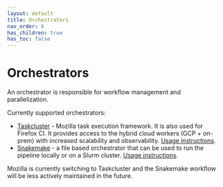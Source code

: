 ```yaml
---
layout: default
title: Orchestrators
nav_order: 6
has_children: true
has_toc: false
---
```


# Orchestrators

An orchestrator is responsible for workflow management and parallelization.

Currently supported orchestrators:

- [Taskcluster](https://taskcluster.net/) - Mozilla task execution framework. It is also used for Firefox CI. 
  It provides access to the hybrid cloud workers (GCP + on-prem) with increased scalability and observability. 
  [Usage instructions](task-cluster.md).
- [Snakemake](https://snakemake.github.io/) - a file based orchestrator that can be used to run the pipeline locally or on a Slurm cluster. 
  [Usage instructions](snakemake.md). 

Mozilla is currently switching to Taskcluster and the Snakemake workflow will be less actively maintained in the future.
